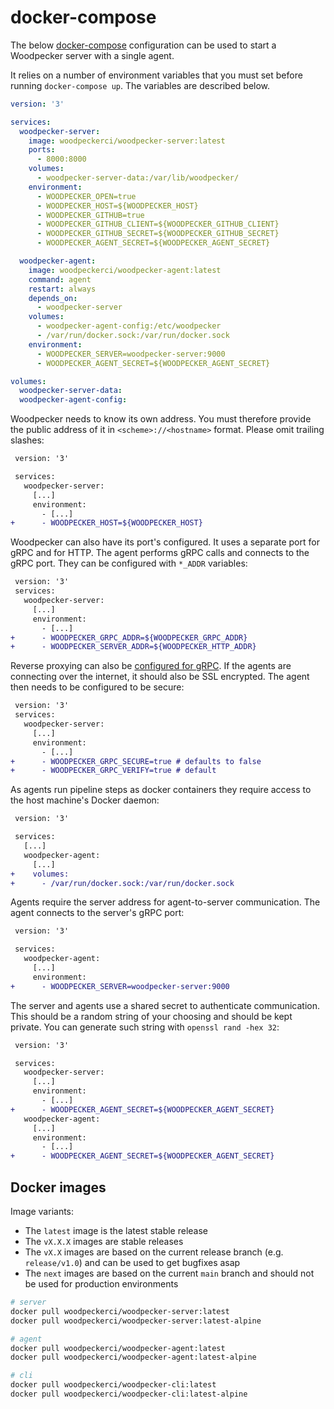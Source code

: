 # docker-compose

The below [docker-compose](https://docs.docker.com/compose/) configuration can be used to start a Woodpecker server with a single agent.

It relies on a number of environment variables that you must set before running `docker-compose up`. The variables are described below.

```yaml title="docker-compose.yaml"
version: '3'

services:
  woodpecker-server:
    image: woodpeckerci/woodpecker-server:latest
    ports:
      - 8000:8000
    volumes:
      - woodpecker-server-data:/var/lib/woodpecker/
    environment:
      - WOODPECKER_OPEN=true
      - WOODPECKER_HOST=${WOODPECKER_HOST}
      - WOODPECKER_GITHUB=true
      - WOODPECKER_GITHUB_CLIENT=${WOODPECKER_GITHUB_CLIENT}
      - WOODPECKER_GITHUB_SECRET=${WOODPECKER_GITHUB_SECRET}
      - WOODPECKER_AGENT_SECRET=${WOODPECKER_AGENT_SECRET}

  woodpecker-agent:
    image: woodpeckerci/woodpecker-agent:latest
    command: agent
    restart: always
    depends_on:
      - woodpecker-server
    volumes:
      - woodpecker-agent-config:/etc/woodpecker
      - /var/run/docker.sock:/var/run/docker.sock
    environment:
      - WOODPECKER_SERVER=woodpecker-server:9000
      - WOODPECKER_AGENT_SECRET=${WOODPECKER_AGENT_SECRET}

volumes:
  woodpecker-server-data:
  woodpecker-agent-config:
```

Woodpecker needs to know its own address. You must therefore provide the public address of it in `<scheme>://<hostname>` format. Please omit trailing slashes:

```diff title="docker-compose.yaml"
 version: '3'

 services:
   woodpecker-server:
     [...]
     environment:
       - [...]
+      - WOODPECKER_HOST=${WOODPECKER_HOST}
```

Woodpecker can also have its port's configured. It uses a separate port for gRPC and for HTTP. The agent performs gRPC calls and connects to the gRPC port.
They can be configured with `*_ADDR` variables:

```diff title="docker-compose.yaml"
 version: '3'
 services:
   woodpecker-server:
     [...]
     environment:
       - [...]
+      - WOODPECKER_GRPC_ADDR=${WOODPECKER_GRPC_ADDR}
+      - WOODPECKER_SERVER_ADDR=${WOODPECKER_HTTP_ADDR}
```

Reverse proxying can also be [configured for gRPC](../proxy#caddy). If the agents are connecting over the internet, it should also be SSL encrypted. The agent then needs to be configured to be secure:

```diff title="docker-compose.yaml"
 version: '3'
 services:
   woodpecker-server:
     [...]
     environment:
       - [...]
+      - WOODPECKER_GRPC_SECURE=true # defaults to false
+      - WOODPECKER_GRPC_VERIFY=true # default
```

As agents run pipeline steps as docker containers they require access to the host machine's Docker daemon:

```diff title="docker-compose.yaml"
 version: '3'

 services:
   [...]
   woodpecker-agent:
     [...]
+    volumes:
+      - /var/run/docker.sock:/var/run/docker.sock
```

Agents require the server address for agent-to-server communication. The agent connects to the server's gRPC port:

```diff title="docker-compose.yaml"
 version: '3'

 services:
   woodpecker-agent:
     [...]
     environment:
+      - WOODPECKER_SERVER=woodpecker-server:9000
```

The server and agents use a shared secret to authenticate communication. This should be a random string of your choosing and should be kept private. You can generate such string with `openssl rand -hex 32`:

```diff title="docker-compose.yaml"
 version: '3'

 services:
   woodpecker-server:
     [...]
     environment:
       - [...]
+      - WOODPECKER_AGENT_SECRET=${WOODPECKER_AGENT_SECRET}
   woodpecker-agent:
     [...]
     environment:
       - [...]
+      - WOODPECKER_AGENT_SECRET=${WOODPECKER_AGENT_SECRET}
```

## Docker images

Image variants:

- The `latest` image is the latest stable release
- The `vX.X.X` images are stable releases
- The `vX.X` images are based on the current release branch (e.g. `release/v1.0`) and can be used to get bugfixes asap
- The `next` images are based on the current `main` branch and should not be used for production environments

```bash
# server
docker pull woodpeckerci/woodpecker-server:latest
docker pull woodpeckerci/woodpecker-server:latest-alpine

# agent
docker pull woodpeckerci/woodpecker-agent:latest
docker pull woodpeckerci/woodpecker-agent:latest-alpine

# cli
docker pull woodpeckerci/woodpecker-cli:latest
docker pull woodpeckerci/woodpecker-cli:latest-alpine
```
